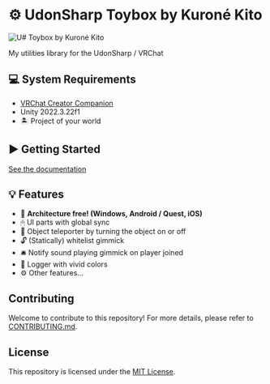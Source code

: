 <!-- markdownlint-disable MD024 -->

# ⚙️ UdonSharp Toybox by Kuroné Kito

![U# Toybox by Kuroné Kito](https://kurone-kito.github.io/udonsharp-toybox/docs/images/banner.png)

My utilities library for the UdonSharp / VRChat

## 💻 System Requirements

- [VRChat Creator Companion](https://vrchat.com/home/download)
- Unity 2022.3.22f1
- 🏝 Project of your world

## ▶ Getting Started

[See the documentation](https://kurone-kito.github.io/udonsharp-toybox/docs/)

## 💡 Features

- 📱 **Architecture free! (Windows, Android / Quest, iOS)**
- 🖱 UI parts with global sync
- 🫥 Object teleporter by turning the object on or off
- 🔓 (Statically) whitelist gimmick
- 🛎 Notify sound playing gimmick on player joined
- 🌈 Logger with vivid colors
- ⚙️ Other features...

## Contributing

Welcome to contribute to this repository! For more details,
please refer to [CONTRIBUTING.md](.github/CONTRIBUTING.md).

## License

This repository is licensed under the [MIT License](LICENSE).
